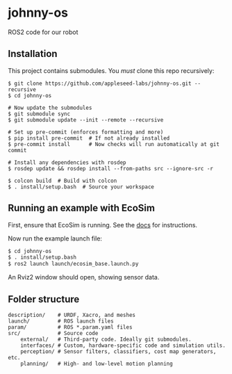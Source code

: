 # johnny-os
ROS2 code for our robot

## Installation

This project contains submodules. You *must* clone this repo recursively:

```
$ git clone https://github.com/appleseed-labs/johnny-os.git --recursive
$ cd johnny-os

# Now update the submodules
$ git submodule sync
$ git submodule update --init --remote --recursive

# Set up pre-commit (enforces formatting and more)
$ pip install pre-commit  # If not already installed
$ pre-commit install      # Now checks will run automatically at git commit

# Install any dependencies with rosdep
$ rosdep update && rosdep install --from-paths src --ignore-src -r

$ colcon build  # Build with colcon
$ . install/setup.bash  # Source your workspace
```

## Running an example with EcoSim
First, ensure that EcoSim is running. See the [docs](https://wheitman.github.io/ecosim/) for instructions.

Now run the example launch file:

```bash
$ cd johnny-os
$ . install/setup.bash
$ ros2 launch launch/ecosim_base.launch.py
```

An Rviz2 window should open, showing sensor data.

## Folder structure

```
description/    # URDF, Xacro, and meshes
launch/         # ROS launch files
param/          # ROS *.param.yaml files
src/            # Source code
    external/   # Third-party code. Ideally git submodules.
    interfaces/ # Custom, hardware-specific code and simulation utils.
    perception/ # Sensor filters, classifiers, cost map generators, etc.
    planning/   # High- and low-level motion planning
```
